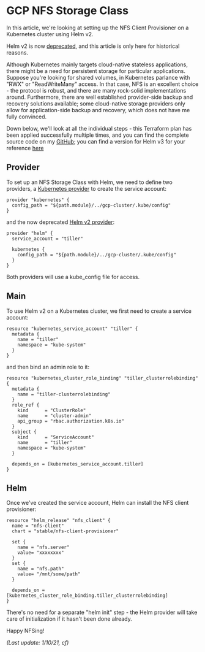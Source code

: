 # GCP NFS Storage Class

In this article, we're looking at setting up the NFS Client Provisioner on a Kubernetes cluster using Helm v2. 

Helm v2 is now [deprecated](https://helm.sh/blog/helm-v2-deprecation-timeline/), and this article is only here for historical reasons.

Although Kubernetes mainly targets cloud-native stateless applications, there might be a need for persistent storage for particular applications. Suppose you're looking for shared volumes, in Kubernetes parlance with "RWX" or "ReadWriteMany" access. In that case, NFS is an excellent choice - the protocol is robust, and there are many rock-solid implementations around. Furthermore, there are well established provider-side backup and recovery solutions available; some cloud-native storage providers only allow for application-side backup and recovery, which does not have me fully convinced.

Down below, we'll look at all the individual steps - this Terraform plan has been applied successfully multiple times, and you can find the complete source code on my [GitHub](https://github.com/chfrank-cgn/Rancher/tree/master/gcp-nfs-helm2); you can find a version for Helm v3 for your reference [here](https://github.com/chfrank-cgn/Rancher/tree/master/gcp-nfs-helm3)

## Provider

To set up an NFS Storage Class with Helm, we need to define two providers, a [Kubernetes provider](https://registry.terraform.io/providers/hashicorp/kubernetes/latest/docs) to create the service account:

```
provider "kubernetes" {
  config_path = "${path.module}/../gcp-cluster/.kube/config"
}
```

and the now deprecated [Helm v2 provider](https://registry.terraform.io/providers/hashicorp/helm/0.10.6/docs):

```
provider "helm" {
  service_account = "tiller"

  kubernetes {
    config_path = "${path.module}/../gcp-cluster/.kube/config"
  }
}
```

Both providers will use a kube_config file for access.

## Main

To use Helm v2 on a Kubernetes cluster, we first need to create a service account:

```
resource "kubernetes_service_account" "tiller" {
  metadata {
    name = "tiller"
    namespace = "kube-system"
  }
}
```

and then bind an admin role to it:

```
resource "kubernetes_cluster_role_binding" "tiller_clusterrolebinding" {
  metadata {
    name = "tiller-clusterrolebinding"
  }
  role_ref {
    kind      = "ClusterRole"
    name      = "cluster-admin"
    api_group = "rbac.authorization.k8s.io"
  }
  subject {
    kind      = "ServiceAccount"
    name      = "tiller"
    namespace = "kube-system"
  }

  depends_on = [kubernetes_service_account.tiller]
}
```

## Helm

Once we've created the service account, Helm can install the NFS client provisioner:

```
resource "helm_release" "nfs_client" {
  name = "nfs-client"
  chart = "stable/nfs-client-provisioner"

  set { 
    name = "nfs.server"
    value= "xxxxxxxx"
  }
  set { 
    name = "nfs.path"
    value= "/mnt/some/path"
  }

  depends_on = [kubernetes_cluster_role_binding.tiller_clusterrolebinding]
}
```

There's no need for a separate "helm init" step - the Helm provider will take care of initialization if it hasn't been done already.

Happy NFSing!

*(Last update: 1/10/21, cf)*
